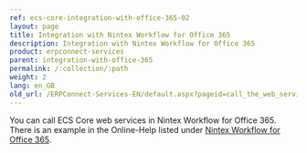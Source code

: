 ```yaml
---
ref: ecs-core-integration-with-office-365-02
layout: page
title: Integration with Nintex Workflow for Office 365
description: Integration with Nintex Workflow for Office 365
product: erpconnect-services
parent: integration-with-office-365
permalink: /:collection/:path
weight: 2
lang: en_GB
old_url: /ERPConnect-Services-EN/default.aspx?pageid=call_the_web_service_in_office365
---
```


You can call ECS Core web services in Nintex Workflow for Office 365. There is an example in the Online-Help listed under [Nintex Workflow for Office 365](../../sap-integration-nintex/nintex-workflow-for-office-365).  